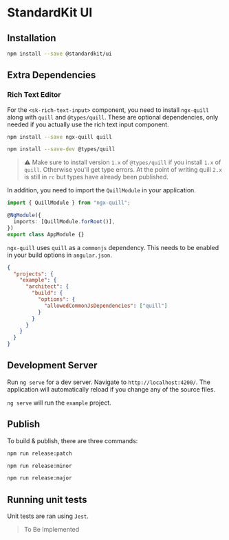 # StandardKit UI

## Installation

```bash
npm install --save @standardkit/ui
```

## Extra Dependencies

### Rich Text Editor

For the `<sk-rich-text-input>` component, you need to install `ngx-quill` along with `quill` and `@types/quill`. These
are optional dependencies, only needed if you actually use the rich text input component.

```bash
npm install --save ngx-quill quill

npm install --save-dev @types/quill
```

> :warning: Make sure to install version `1.x` of `@types/quill` if you install `1.x` of `quill`. Otherwise you'll get
> type errors. At the point of writing quill `2.x` is still in `rc` but types have already been published.

In addition, you need to import the `QuillModule` in your application.

```typescript
import { QuillModule } from "ngx-quill";

@NgModule({
  imports: [QuillModule.forRoot()],
})
export class AppModule {}
```

`ngx-quill` uses `quill` as a `commonjs` dependency. This needs to be enabled in your build options in `angular.json`.

```json
{
  "projects": {
    "example": {
      "architect": {
        "build": {
          "options": {
            "allowedCommonJsDependencies": ["quill"]
          }
        }
      }
    }
  }
}
```

## Development Server

Run `ng serve` for a dev server. Navigate to `http://localhost:4200/`. The application will automatically reload if you
change any of the source files.

`ng serve` will run the `example` project.

## Publish

To build & publish, there are three commands:

```bash
npm run release:patch

npm run release:minor

npm run release:major
```

## Running unit tests

Unit tests are ran using `Jest`.

> To Be Implemented
